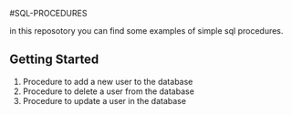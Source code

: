 #SQL-PROCEDURES

in this reposotory you can find some examples of simple sql procedures.

## Getting Started
1. Procedure to add a new user to the database
2. Procedure to delete a user from the database	
3. Procedure to update a user in the database